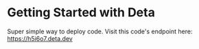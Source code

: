 # Getting Started with Deta

Super simple way to deploy code. Visit this code's endpoint here: https://h5i6o7.deta.dev
